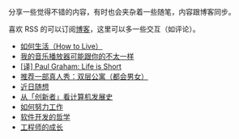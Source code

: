 分享一些觉得不错的内容，有时也会夹杂着一些随笔，内容跟博客同步。

喜欢 RSS 的可以订阅[博客](https://limboy.me)，这里可以多一些交互（如评论）。

- [如何生活（How to Live）](https://github.com/lzyy/telescope/discussions/10)
- [我的音乐播放器可能跟你的不太一样](https://github.com/lzyy/telescope/discussions/9)
- [[译] Paul Graham: Life is Short](https://github.com/lzyy/telescope/discussions/8)
- [推荐一部真人秀：双层公寓（都会男女）](https://github.com/lzyy/telescope/discussions/7)
- [近日随想](https://github.com/lzyy/telescope/discussions/6)
- [从「创新者」看计算机发展史](https://github.com/lzyy/telescope/discussions/5)
- [如何努力工作](https://github.com/lzyy/telescope/discussions/4)
- [软件开发的哲学](https://github.com/lzyy/telescope/discussions/2)
- [工程师的成长](https://github.com/lzyy/telescope/discussions/1)
